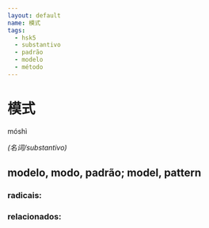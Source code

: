 ```yaml
--- 
layout: default
name: 模式 
tags: 
  - hsk5
  - substantivo
  - padrão
  - modelo
  - método
--- 
```

# 模式 
móshì  
 
*(名词/substantivo)*  
## modelo, modo, padrão; model, pattern 
### radicais: 
### relacionados: 

